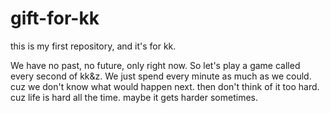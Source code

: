 # gift-for-kk
this is my first repository, and it's for kk.

We have no past, no future, only right now.
So let's play a game called every second of kk&z.
We just spend every minute as much as we could.
cuz we don't know what would happen next.
then don't think of it too hard.
cuz life is hard all the time.
maybe it gets harder sometimes.
